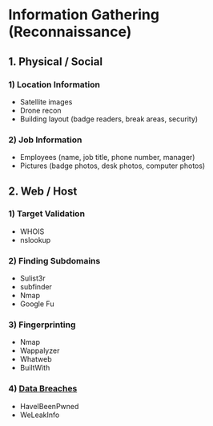 # Information Gathering (Reconnaissance)

## 1. Physical / Social

### 1) Location Information
- Satellite images  
- Drone recon  
- Building layout (badge readers, break areas, security)

### 2) Job Information
- Employees (name, job title, phone number, manager)  
- Pictures (badge photos, desk photos, computer photos)

## 2. Web / Host

### 1) Target Validation
- WHOIS  
- nslookup

### 2) Finding Subdomains
- Sulist3r  
- subfinder  
- Nmap  
- Google Fu

### 3) Fingerprinting
- Nmap  
- Wappalyzer  
- Whatweb  
- BuiltWith

### 4) [Data Breaches](2.2Breached_Credentials.md)
- HaveIBeenPwned  
- WeLeakInfo

